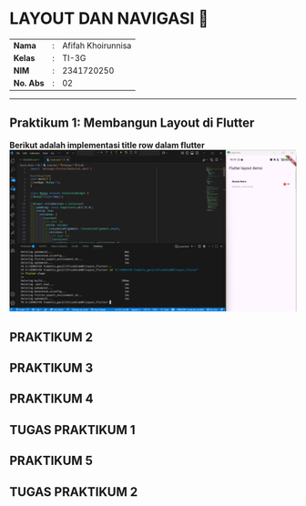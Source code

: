 # LAYOUT DAN NAVIGASI 🎯

<table>
  <tr>
    <td><b>Nama</b></td>
    <td>:</td>
    <td>Afifah Khoirunnisa</td>
  </tr>
  <tr>
    <td><b>Kelas</b></td>
    <td>:</td>
    <td>TI-3G</td>
  </tr>
  <tr>
    <td><b>NIM</b></td>
    <td>:</td>
    <td>2341720250</td>
  </tr>
  <tr>
    <td><b>No. Abs</b></td>
    <td>:</td>
    <td>02</td>
  </tr>
</table>  

---
## Praktikum 1: Membangun Layout di Flutter
**Berikut adalah implementasi title row dalam flutter**
<img src="../codelab06/img/prak1.png">

## PRAKTIKUM 2
## PRAKTIKUM 3
## PRAKTIKUM 4
## TUGAS PRAKTIKUM 1
## PRAKTIKUM 5
## TUGAS PRAKTIKUM 2


